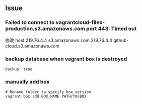 ## Issue
### Failed to connect to vagrantcloud-files-production.s3.amazonaws.com port 443: Timed out
修改 host
219.76.4.4 s3.amazonaws.com
219.76.4.4 github-cloud.s3.amazonaws.com

### backup database when vagrant box is destroyed
`backup: true`

### manually add box
```
# Rename folder to specify box version
vagrant box add BOX_NAME PATH/TO/BOX
```
